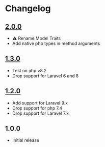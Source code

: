 # Changelog

## [2.0.0](https://github.com/ankurk91/laravel-eloquent-relationships/compare/1.3.0..2.0.0)

* :warning: Rename Model Traits
* Add native php types in method arguments

## [1.3.0](https://github.com/ankurk91/laravel-eloquent-relationships/compare/1.2.0..1.3.0)

* Test on php v8.2
* Drop support for Laravel 6 and 8

## [1.2.0](https://github.com/ankurk91/laravel-eloquent-relationships/compare/1.1.0..1.2.0)

* Add support for Laravel 9.x
* Drop support for php 7.4
* Drop support for Laravel 7.x

## 1.0.0

* Initial release
